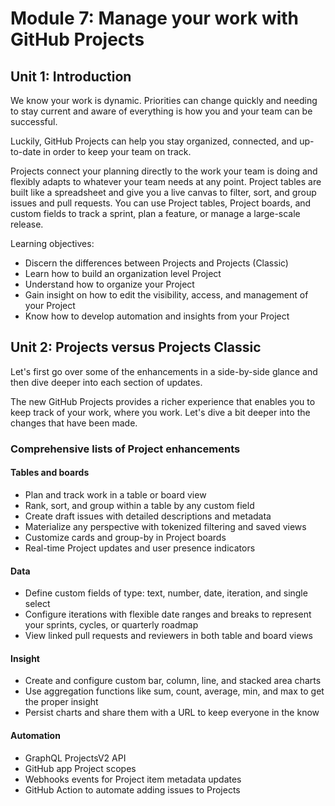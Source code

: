# Module 7: Manage your work with GitHub Projects

## Unit 1: Introduction
We know your work is dynamic. Priorities can change quickly and needing to stay current and aware of everything is how you and your team can be successful.

Luckily, GitHub Projects can help you stay organized, connected, and up-to-date in order to keep your team on track.

Projects connect your planning directly to the work your team is doing and flexibly adapts to whatever your team needs at any point. Project tables are built like a spreadsheet and give you a live canvas to filter, sort, and group issues and pull requests. You can use Project tables, Project boards, and custom fields to track a sprint, plan a feature, or manage a large-scale release.

Learning objectives:
- Discern the differences between Projects and Projects (Classic)
- Learn how to build an organization level Project
- Understand how to organize your Project
- Gain insight on how to edit the visibility, access, and management of your Project
- Know how to develop automation and insights from your Project

## Unit 2: Projects versus Projects Classic
Let's first go over some of the enhancements in a side-by-side glance and then dive deeper into each section of updates.

The new GitHub Projects provides a richer experience that enables you to keep track of your work, where you work. Let's dive a bit deeper into the changes that have been made.

### Comprehensive lists of Project enhancements

#### Tables and boards
- Plan and track work in a table or board view
- Rank, sort, and group within a table by any custom field
- Create draft issues with detailed descriptions and metadata
- Materialize any perspective with tokenized filtering and saved views
- Customize cards and group-by in Project boards
- Real-time Project updates and user presence indicators

#### Data
- Define custom fields of type: text, number, date, iteration, and single select
- Configure iterations with flexible date ranges and breaks to represent your sprints, cycles, or quarterly roadmap
- View linked pull requests and reviewers in both table and board views

#### Insight
- Create and configure custom bar, column, line, and stacked area charts
- Use aggregation functions like sum, count, average, min, and max to get the proper insight
- Persist charts and share them with a URL to keep everyone in the know

#### Automation
- GraphQL ProjectsV2 API
- GitHub app Project scopes
- Webhooks events for Project item metadata updates
- GitHub Action to automate adding issues to Projects